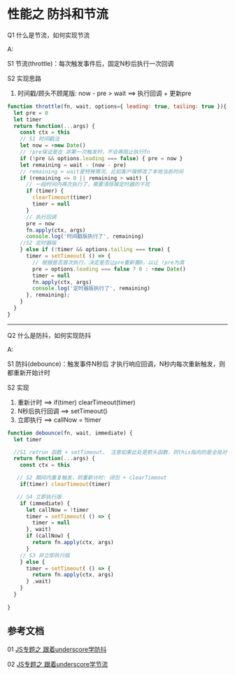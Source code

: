 ﻿# 性能之 防抖和节流

Q1  什么是节流，如何实现节流

A:

S1 节流(throttle)：每次触发事件后，固定N秒后执行一次回调

S2 实现思路
  1. 时间戳/顾头不顾尾版:  now - pre > wait ==>  执行回调 + 更新pre

```js
function throttle(fn, wait, options={ leading: true, tailing: true }){
  let pre = 0
  let timer
  return function(...args) {
    const ctx = this
    // S1 时间戳法
    let now = +new Date()
    // !pre保证是在 非第一次触发时，不会再阻止执行fn
    if (!pre && options.leading === false) { pre = now }
    let remaining = wait - (now - pre)
    // remaining > wait是特殊情况，比如客户端修改了本地当前时间
    if (remaining <= 0 || remaining > wait) {
      // 一段时间内再次执行了，需要清除掉定时器的干扰
      if (timer) {
        clearTimeout(timer)
        timer = null
      }
      // 执行回调
      pre = now
      fn.apply(ctx, args)
      console.log('时间戳版执行了', remaining)
    //S2 定时器版
    } else if (!timer && options.tailing === true) {
      timer = setTimeout( () => {
        // 根据是否首次执行，决定是否让pre重新置0，以让 !pre为真
        pre = options.leading === false ? 0 : +new Date()
        timer = null
        fn.apply(ctx, args)
        console.log('定时器版执行了', remaining)
      }, remaining);
    }
  }
}
```

------------------
Q2 什么是防抖，如何实现防抖

A:

S1 防抖(debounce)：触发事件N秒后 才执行响应回调，N秒内每次重新触发，则都重新开始计时

S2 实现
  1. 重新计时 ==> if(timer) clearTimeout(timer)
  2. N秒后执行回调 ==> setTimeout()
  3. 立即执行 ==> callNow = !timer

```js
function debounce(fn, wait, immediate) {
  let timer 

  //S1 retrun 函数 + setTimeout， 注意如果此处是箭头函数，则this指向的是全局对象而非 e.target对象
  return function(...args) {
    const ctx = this

   // S2 期间内重复触发，则重新计时: 闭包 + clearTimeout
    if(timer) clearTimeout(timer)

   // S4 立即执行版
    if (immediate) {
      let callNow = !timer
      timer = setTimeout( () => {
        timer = null
      }, wait)
      if (callNow) {
        return fn.apply(ctx, args)
      }
    // S3 非立即执行版
    } else {
      timer = setTimeout( () => {
        return fn.apply(ctx, args)
      } ,wait)
    }
  }
  
}
```

## 参考文档

01 [JS专题之 跟着underscore学防抖](https://github.com/mqyqingfeng/Blog/issues/22)

02 [JS专题之 跟着underscore学节流](https://github.com/mqyqingfeng/Blog/issues/26)